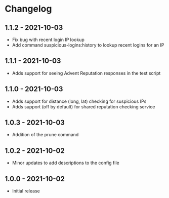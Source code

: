 # Changelog

## 1.1.2 - 2021-10-03

- Fix bug with recent login IP lookup
- Add command suspicious-logins:history to lookup recent logins for an IP

## 1.1.1 - 2021-10-03

- Adds support for seeing Advent Reputation responses in the test script

## 1.1.0 - 2021-10-03

- Adds support for distance (long, lat) checking for suspicious IPs
- Adds support (off by default) for shared reputation checking service

## 1.0.3 - 2021-10-03

- Addition of the prune command

## 1.0.2 - 2021-10-02

- Minor updates to add descriptions to the config file

## 1.0.0 - 2021-10-02

- Initial release

